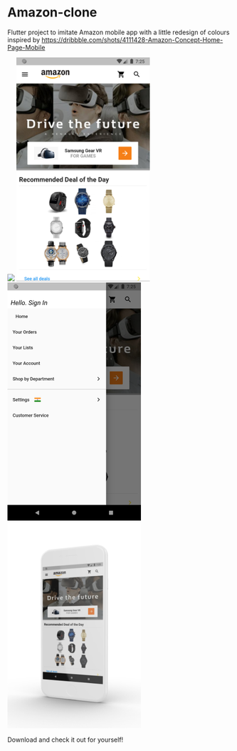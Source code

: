 # Amazon-clone 

Flutter project to imitate Amazon mobile app with a little redesign of colours inspired by 
https://dribbble.com/shots/4111428-Amazon-Concept-Home-Page-Mobile

<img src="https://static.dribbble.com/users/972024/screenshots/4111428/amazon-home-page-mobile_1x.jpg" width="600"/>
<img src="/ss1.png" width="300" />     <img src="/ss2.png" width="300" />  <img src="/ss4.png" width="300"/> 


Download and check it out for yourself!
